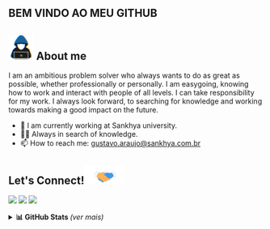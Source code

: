 ## BEM VINDO AO MEU GITHUB
## <picture><img src = "https://github.com/0xAbdulKhalid/0xAbdulKhalid/raw/main/assets/mdImages/about_me.gif" width = 50px></picture> **About me**

I am an ambitious problem solver who always wants to do as great as possible, whether professionally or personally. I am easygoing, knowing how to work and interact with people of all levels. I can take responsibility for my work. I always look forward, to searching for knowledge and working towards making a good impact on the future.

- 🔭 I am currently working at Sankhya university.
- 👨‍💻 Always in search of knowledge.
- 📫 How to reach me: gustavo.araujo@sankhya.com.br

<div>

 ## <b>Let's Connect!</b><img src="https://github.com/0xAbdulKhalid/0xAbdulKhalid/raw/main/assets/mdImages/handshake.gif" width="80">
 <a href="https://www.linkedin.com/in/gustavo-deluka-733a9b119/"><img src="https://img.shields.io/badge/LinkedIn-0077B5?style=for-the-badge&logo=linkedin&logoColor=white"/></a>
 <a href="mailto:gustavo.araujo@sankhya.com.br"><img src="https://img.shields.io/badge/Gmail-D14836?style=for-the-badge&logo=gmail&logoColor=white"/></a>
  <a href="https://instagram.com/gustavo_deluka" target="_blank"><img src="https://img.shields.io/badge/-Instagram-%23E4405F?style=for-the-badge&logo=instagram&logoColor=white" target="_blank"></a>
  
</div

<br>

 <details>
  <summary> <b>📊 GitHub Stats </b><i >(ver mais)</i> </summary>
  <br>
<div align="center">
  <p align = "left">
  <img height="147em" src="https://github-readme-stats.vercel.app/api?username=GustavoSankhya&show_icons=true&theme=dark&include_all_commits=true&count_private=true"/>
  <img height="147em" src="https://github-readme-streak-stats.herokuapp.com/?user=GustavoSankhya&show_icons=true&locale=en&layout=compact&theme=dark&line_height=0" />
</p>
 
  <div id="top" align ="left" >
   <img src="https://readme-typing-svg.demolab.com?font=Fira+Code&weight=700&size=18&duration=4000&pause=10&color=F78015&center=true&width=700&lines=Ou%C3%A7a+conselhos+e+aceite+instru%C3%A7%C3%B5es%2C+e+acabar%C3%A1+sendo+s%C3%A1bio.;Prov%C3%A9rbios+19%3A20" alt="Typing SVG" />
  </div>
  </div>
 

